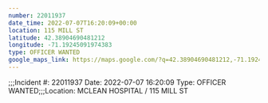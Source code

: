 ```yaml
---
number: 22011937
date_time: 2022-07-07T16:20:09+00:00
location: 115 MILL ST
latitude: 42.38904690481212
longitude: -71.19245091974383
type: OFFICER WANTED
google_maps_link: https://maps.google.com/?q=42.38904690481212,-71.19245091974383
---
```


;;;Incident #: 22011937   Date: 2022-07-07 16:20:09   Type: OFFICER WANTED;;;Location: MCLEAN HOSPITAL / 115 MILL ST
